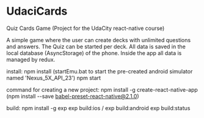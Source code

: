 # UdaciCards

Quiz Cards Game (Project for the UdaCity react-native course)

A simple game where the user can create decks with unlimited questions and answers.
The Quiz can be started per deck.
All data is saved in the local database (AsyncStorage) of the phone. Inside the app all data is managed by redux.


install:
npm install
(startEmu.bat to start the pre-created android simulator named 'Nexus_5X_API_23')
npm start



command for creating a new project:
npm install -g create-react-native-app
(npm install --save babel-preset-react-native@2.1.0)

build:
npm install -g exp
exp build:ios / exp build:android
exp build:status